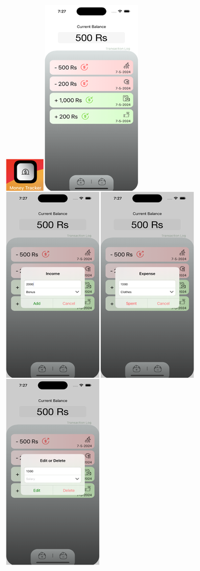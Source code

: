 <img src="https://github.com/zeeshan2k2/Money-Tracker/blob/main/Money%20Tracker%20app%20icon.png" width="100" height="85">
<img src="https://github.com/zeeshan2k2/Money-Tracker/blob/main/MT%20-%20main%20page.png" width="250" height="500">
<img src="https://github.com/zeeshan2k2/Money-Tracker/blob/main/MT%20-%20add%20money.png" width="250" height="500">
<img src="https://github.com/zeeshan2k2/Money-Tracker/blob/main/MT%20-%20spent%20money.png" width="250" height="500">
<img src="https://github.com/zeeshan2k2/Money-Tracker/blob/main/MT%20-%20edit%20.png" width="250" height="500">
